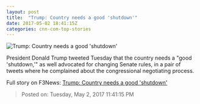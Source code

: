 ```yaml
---
layout: post
title:  "Trump: Country needs a good 'shutdown'"
date: 2017-05-02 18:41:15Z
categories: cnn-com-top-stories
---
```


![Trump: Country needs a good 'shutdown'](http://i2.cdn.cnn.com/cnnnext/dam/assets/170502062254-donald-trump-paul-ryan-march-16-2017-super-tease.jpg)

President Donald Trump tweeted Tuesday that the country needs a "good 'shutdown,'" as well advocated for changing Senate rules, in a pair of tweets where he complained about the congressional negotiating process.


Full story on F3News: [Trump: Country needs a good 'shutdown'](http://www.f3nws.com/n/hkcfnE)

> Posted on: Tuesday, May 2, 2017 11:41:15 PM
